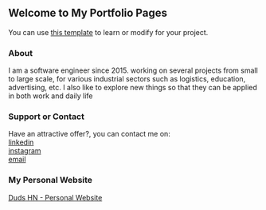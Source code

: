 ## Welcome to My Portfolio Pages

You can use [this template](https://github.com/imaduddinharis/portfolio) to learn or modify for your project.

### About

I am a software engineer since 2015. working on several projects from small to large scale, for various industrial sectors such as logistics, education, advertising, etc.
I also like to explore new things so that they can be applied in both work and daily life

### Support or Contact
Have an attractive offer?, you can contact me on:\
[linkedin](https://linkedin.com/in/imaduddin-haris-nasution)\
[instagram](https://instagram.com/duds_hn)\
[email](mailto:imaduddinhariss@gmail.com)

### My Personal Website
[Duds HN - Personal Website](https://bit.ly/duds-website)
